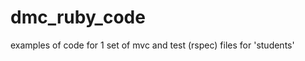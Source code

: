 dmc_ruby_code
=============

examples of code for 1 set of mvc and test (rspec) files for 'students'
